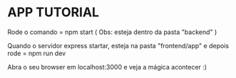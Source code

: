 # APP TUTORIAL

Rode o comando = npm start ( Obs: esteja dentro da pasta "backend" )

Quando o servidor express startar, esteja na pasta "frontend/app" e depois rode = npm run dev

Abra o seu browser em localhost:3000 e veja a mágica acontecer :)
